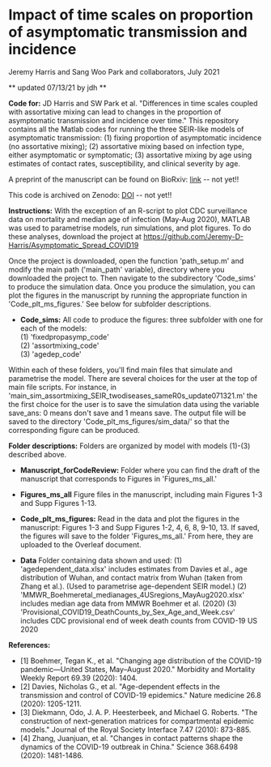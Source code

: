 # Impact of time scales on proportion of asymptomatic transmission and incidence
Jeremy Harris and Sang Woo Park and collaborators, July 2021

 ** updated 07/13/21 by jdh **

**Code for:** JD Harris and SW Park et al. "Differences in time scales coupled with assortative mixing can lead to changes in the proportion of asymptomatic transmission and incidence over time." This repository contains all the Matlab codes for running the three SEIR-like models of asymptomatic transmission:
(1) fixing proportion of asymptomatic incidence (no assortative mixing);
(2) assortative mixing based on infection type, either asymptomatic or symptomatic;
(3) assortative mixing by age using estimates of contact rates, susceptibility, and clinical severity by age.

A preprint of the manuscript can be found on BioRxiv: [link](XXX) -- not yet!!

This code is archived on Zenodo: [DOI](XXX) -- not yet!!

**Instructions:** With the exception of an R-script to plot CDC surveillance data on mortality and median age of infection (May-Aug 2020), MATLAB was used to parametrise models, run simulations, and plot figures. To do these analyses, download the project at https://github.com/Jeremy-D-Harris/Asymptomatic_Spread_COVID19

Once the project is downloaded, open the function 'path_setup.m' and modify the main path ('main_path' variable), directory where you downloaded the project to. Then navigate to the subdirectory 'Code_sims' to produce the simulation data. Once you produce the simulation, you can plot the figures in the manuscript by running the appropriate function in 'Code_plt_ms_figures.' See below for subfolder descriptions.

- **Code_sims:** All code to produce the figures: three subfolder with one for each of the models: <br>
(1) 'fixedpropasymp_code' <br>
(2) 'assortmixing_code' <br>
(3) 'agedep_code'

Within each of these folders, you'll find main files that simulate and parametrise the model. There are several choices for the user at the top of main file scripts. For instance, in 'main_sim_assortmixing_SEIR_twodiseases_sameR0s_update071321.m' the the first choice for the user is to save the simulation data using the variable save_ans: 0 means don't save and 1 means save. The output file will be saved to the directory 'Code_plt_ms_figures/sim_data/' so that the corresponding figure can be produced.

**Folder descriptions:** Folders are organized by model with models (1)-(3) described above.

- **Manuscript_forCodeReview:** Folder where you can find the draft of the manuscript that corresponds to Figures in 'Figures_ms_all.'

- **Figures_ms_all** Figure files in the manuscript, including main Figures 1-3 and Supp Figures 1-13.

- **Code_plt_ms_figures:**
 Read in the data and plot the figures in the manuscript: Figures 1-3 and Supp Figures 1-2, 4, 6, 8, 9-10, 13. If saved, the figures will save to the folder 'Figures_ms_all.' From here, they are uploaded to the Overleaf document.

- **Data** Folder containing data shown and used:
(1) 'agedependent_data.xlsx' includes estimates from Davies et al., age distribution of Wuhan, and contact matrix from Wuhan (taken from Zhang et al.). (Used to parametrise age-dependent SEIR model.)
(2) 'MMWR_Boehmeretal_medianages_4USregions_MayAug2020.xlsx' includes median age data from MMWR Boehmer et al. (2020)
(3) 'Provisional_COVID19_DeathCounts_by_Sex_Age_and_Week.csv' includes CDC provisional end of week death counts from
COVID-19 US 2020


**References:**
- [1] Boehmer, Tegan K., et al. "Changing age distribution of the COVID-19 pandemic—United States, May–August 2020." Morbidity and Mortality Weekly Report 69.39 (2020): 1404.
- [2] Davies, Nicholas G., et al. "Age-dependent effects in the transmission and control of COVID-19 epidemics." Nature medicine 26.8 (2020): 1205-1211.
- [3] Diekmann, Odo, J. A. P. Heesterbeek, and Michael G. Roberts. "The construction of next-generation matrices for compartmental epidemic models." Journal of the Royal Society Interface 7.47 (2010): 873-885.
- [4] Zhang, Juanjuan, et al. "Changes in contact patterns shape the dynamics of the COVID-19 outbreak in China." Science 368.6498 (2020): 1481-1486.
